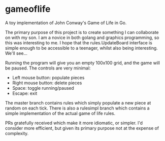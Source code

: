 # gameoflife
A toy implementation of John Conway's Game of Life in Go.

The primary purpose of this project is to create something I can collaborate on with my son. I am a novice in both golang and
graphics programming, so this was interesting to me. I hope that the rules.UpdateBoard interface is simple enough to be accessible to a
teenager, whilst also being interesting. We'll see...

Running the program will give you an empty 100x100 grid, and the game will be paused. The controls are very minimal:

* Left mouse button: populate pieces
* Right mouse button: delete pieces
* Space: toggle running/paused
* Escape: exit

The master branch contains rules which simply populate a new piece at random on each tick. There is also a rulesimpl branch which contains
a simple implementation of the actual game of life rules.

PRs gratefully received which make it more idiomatic, or simpler. I'd consider more efficient, but given its primary purpose not at the
expense of complexity.
